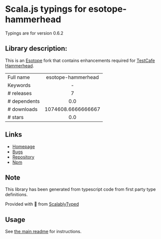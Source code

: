 
# Scala.js typings for esotope-hammerhead

Typings are for version 0.6.2

## Library description:
This is an [Esotope](https://github.com/inikulin/esotope) fork that contains enhancements required for [TestCafe Hammerhead](https://github.com/DevExpress/testcafe-hammerhead).

|                    |                 |
| ------------------ | :-------------: |
| Full name          | esotope-hammerhead |
| Keywords           | - |
| # releases         | 7 |
| # dependents       | 0.0 |
| # downloads        | 1074608.6666666667 |
| # stars            | 0.0 |

## Links
- [Homepage](https://github.com/miherlosev/esotope-hammerhead#readme)
- [Bugs](https://github.com/miherlosev/esotope-hammerhead/issues)
- [Repository](https://github.com/miherlosev/esotope-hammerhead)
- [Npm](https://www.npmjs.com/package/esotope-hammerhead)
    


## Note
This library has been generated from typescript code from first party type definitions.

Provided with :purple_heart: from [ScalablyTyped](https://github.com/oyvindberg/ScalablyTyped)

## Usage
See [the main readme](../../readme.md) for instructions.


